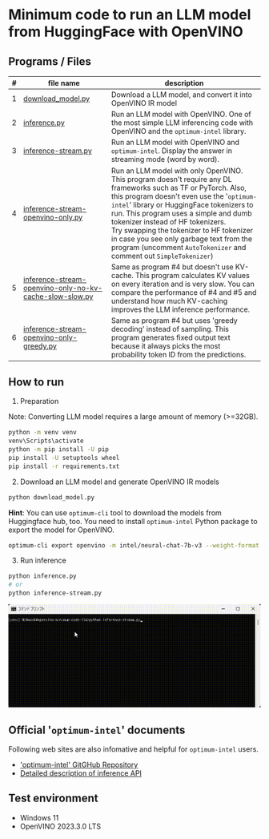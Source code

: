 # Minimum code to run an LLM model from HuggingFace with OpenVINO

## Programs / Files
|#|file name|description|
|---|---|---|
|1|[download_model.py](download_model.py)|Download a LLM model, and convert it into OpenVINO IR model|
|2|[inference.py](inference.py)|Run an LLM model with OpenVINO. One of the most simple LLM inferencing code with OpenVINO and the `optimum-intel` library.|
|3|[inference-stream.py](inference-stream.py)|Run an LLM model with OpenVINO and `optimum-intel`. Display the answer in streaming mode (word by word).|
|4|[inference-stream-openvino-only.py](inference-stream-openvino-only.py)|Run an LLM model with only OpenVINO. This program doesn't require any DL frameworks such as TF or PyTorch. Also, this program doesn't even use the '`optimum-intel`' library or HuggingFace tokenizers to run. This program uses a simple and dumb tokenizer instead of HF tokenizers.<br>Try swapping the tokenizer to HF tokenizer in case you see only garbage text from the program (uncomment `AutoTokenizer` and comment out `SimpleTokenizer`)| 
|5|[inference-stream-openvino-only-no-kv-cache-slow-slow.py](inference-stream-openvino-only-no-kv-cache-slow-slow.py)|Same as program #4 but doesn't use KV-cache. This program calculates KV values on every iteration and is very slow. You can compare the performance of #4 and #5 and understand how much KV-caching improves the LLM inference performance.|
|6|[inference-stream-openvino-only-greedy.py](inference-stream-openvino-only-greedy.py)|Same as program #4 but uses 'greedy decoding' instead of sampling. This program generates fixed output text because it always picks the most probability token ID from the predictions.|

## How to run

1. Preparation

Note: Converting LLM model requires a large amount of memory (>=32GB).
```sh
python -m venv venv
venv\Scripts\activate
python -m pip install -U pip
pip install -U setuptools wheel
pip install -r requirements.txt
```

2. Download an LLM model and generate OpenVINO IR models
```sh
python download_model.py
```
**Hint**: You can use `optimum-cli` tool to download the models from Huggingface hub, too. You need to install `optimum-intel` Python package to export the model for OpenVINO.  
```sh
optimum-cli export openvino -m intel/neural-chat-7b-v3 --weight-format int4_sym_g64 neural-chat-7b-v3/INT4
```

3. Run inference
```sh
python inference.py
# or
python inference-stream.py
```

![stream.gif GitHub repository](./resources/stream.gif)


## Official '`optimum-intel`' documents  
Following web sites are also infomative and helpful for `optimum-intel` users.  
- ['optimum-intel' GitGHub Repository](https://github.com/huggingface/optimum-intel)  
- [Detailed description of inference API](https://huggingface.co/docs/optimum/intel/inference)

## Test environment
- Windows 11
- OpenVINO 2023.3.0 LTS
